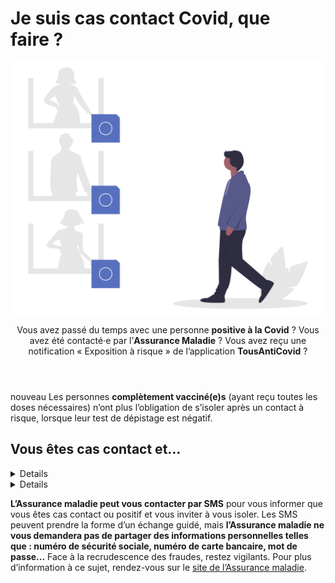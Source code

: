 # Je suis cas contact Covid, que faire ?

<img src="illustrations/contactarisque.svg">

<header>
    <p class="big">Vous avez passé du temps avec une personne <b>positive à la Covid</b> ? Vous avez été contacté·e par l’<b>Assurance Maladie</b> ? Vous avez reçu une notification « Exposition à risque » de l’application <b>TousAntiCovid</b> ?</p>
</header>

<div class="conseil">

<span class="nouveau">nouveau</span> Les personnes **complètement vacciné(e)s** (ayant reçu toutes les doses nécessaires) n’ont plus l’obligation de s’isoler après un contact à risque, lorsque leur test de dépistage est négatif.

</div>

## Vous êtes cas contact et…

<details>

.. summary:: vous n’êtes pas vacciné(e) (schéma vaccinal incomplet)

<div class="conseil conseil-jaune">

Vous êtes concerné(e) si :

* vous n’avez pas reçu(e) toutes les doses nécéssaires (1 ou 2 doses) ;
* vous avez reçu(e) votre dernière dose depuis moins de 7 jours (Pfizer, Moderna, AstraZeneca) ou moins de 28 jours (Janssen) ;
* vous souffrez d’une forte immunodépression qui réduit l’efficacité du vaccin.

</div>

<p class="big">Voici ce que nous vous conseillons de faire :</p>

### 1. Faire un test et vous isoler

<div class="conseil">

Faites un **test antigénique** en pharmacie **immédiatement** (voir la [carte des lieux de test](https://www.sante.fr/cf/centres-depistage-covid.html)) et **restez isolé(e)**.

</div>

* Si le test est **positif**, restez en **isolement au moins 10 jours** à partir de la date du test.

* Si le test est **négatif**, restez **en isolement** et effectuez un test de contrôle (voir ci-dessous).

Si vous ne pouvez pas **télétravailler**, vous pouvez [demander un arrêt de travail](https://declare.ameli.fr/isolement/conditions) sans délai de carence, pour pouvoir vous isoler en attendant le résultat du test.

Si votre test est **positif**, les autres membres de votre foyer seront considérés comme **cas contact**, et devront :

* se maintenir **en isolement** eux aussi (les enfants ne doivent pas aller à l’**école**) ;
* faire un **test antigénique immédiatement** (voir la [carte des lieux de test](https://www.sante.fr/cf/centres-depistage-covid.html)).

### 2. Faire un test de contrôle

<div class="conseil">

Si votre premier test était **négatif**, vous devez faire un test de contrôle :

* **7 jours après votre dernier contact** avec la personne malade, pour confirmer que vous n’avez pas été contaminé(e).
* **7 jours après la guérison** de la personne malade (soit 17 jours depuis son test positif ou le début de ses symptômes), si vous êtes en **contact régulier** avec elle (partage de foyer par exemple).

</div>

Si le résultat de ce test de contrôle est :

* **négatif** : vous pourrez lever votre isolement ;
* **positif** : restez en isolement au moins 10 jours à partir de la date du test, et surveillez l’apparition de symptômes.

</details>

<details>

.. summary:: vous êtes vacciné(e) (schéma vaccinal complet)

<div class="conseil conseil-jaune">

Vous êtes concerné(e) si :

* vous avez reçu(e) toutes les doses nécéssaires (1 ou 2 doses) ;
* vous avez reçu(e) la dernière dose prévue depuis plus de 7 jours (Pfizer, Moderna, AstraZeneca) ou plus de 28 jours (Janssen)  ;
* vous ne souffrez pas d’immunodépression.

</div>

<p class="big">Voici ce que nous vous conseillons de faire :</p>

### 1. Faire un test

<div class="conseil">

Faire un **test antigénique** en pharmacie **immédiatement** (voir la [carte des lieux de test](https://www.sante.fr/cf/centres-depistage-covid.html)).

</div>

* Si le test est **positif**, restez en **isolement au moins 10 jours** à partir de la date du test. Pas besoin de faire un test de contrôle pour sortir de l’isolement.

* Si le test est **négatif**, il ne faut pas vous isoler mais restez prudent(e) :
    * portez le masque à l’intérieur et à l’extérieur, même dans les lieux qui ne l’exigent plus (restaurant, musées…) ;
    * évitez de rencontrer des personnes vulnérables ou fragiles ;
    * surveillez votre état : température, symptômes…

Si votre test est **positif**, les autres membres de votre foyer seront considérés comme **cas contact**, et devront, selon leur situation personnelle (schéma vaccinal complet ou non) :

* se maintenir **en isolement** eux aussi (les enfants ne doivent pas aller à l’**école**) ;
* faire un **test antigénique immédiatement** (voir la [carte des lieux de test](https://www.sante.fr/cf/centres-depistage-covid.html)).


### 2. Faire un test de contrôle

<div class="conseil">

Si votre premier test était **négatif**, vous devez faire un test de contrôle :

* **7 jours après votre dernier contact** avec la personne malade, pour confirmer que vous n’avez pas été contaminé(e).
* **7 jours après la guérison** de la personne malade (soit 17 jours depuis son test positif ou le début de ses symptômes), si vous êtes en **contact régulier** avec elle (partage de foyer par exemple).

</div>

Si le résultat de ce test de contrôle est :

* **négatif** : vous pourrez retirer le masque dans les lieux où il n’est plus obligatoire et reprendre prudemment votre vie sociale ;
* **positif** : il faut vous isoler au moins 10 jours à partir de la date du test, et surveiller l’apparition de symptômes. Il n’est pas nécessaire de faire un test de contrôle pour sortir de l’isolement.

<div class="conseil conseil-jaune">

Attention, si vous ressentez des **symptômes** avant la date prévue de votre test de contrôle (17<sup>e</sup> jour), il faut vous faire tester immédiatement et vous isoler en attendant le résultat.

</div>

</details>

<div class="conseil conseil-jaune">

**L’Assurance maladie peut vous contacter par SMS** pour vous informer que vous êtes cas contact ou positif et vous inviter à vous isoler. Les SMS peuvent prendre la forme d’un échange guidé, mais **l’Assurance maladie ne vous demandera pas de partager des informations personnelles telles que : numéro de sécurité sociale, numéro de carte bancaire, mot de  passe...** Face à la recrudescence des fraudes, restez vigilants. Pour plus d’information à ce sujet, rendez-vous sur le [site de l’Assurance maladie](https://www.ameli.fr/hauts-de-seine/assure/droits-demarches/principes/attention-appels-courriels-frauduleux).

</div>
